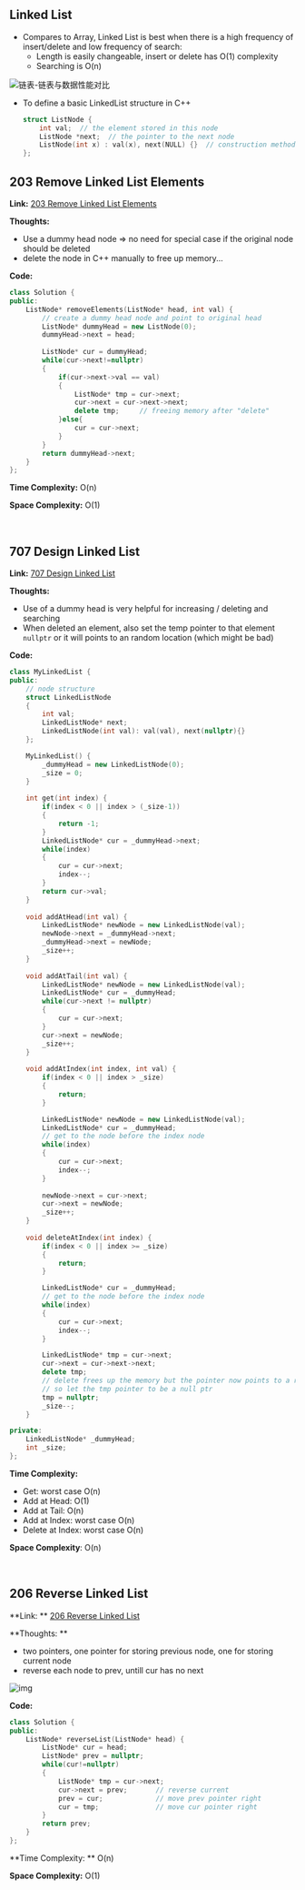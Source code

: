 ## Linked List

* Compares to Array, Linked List is best when there is a high frequency of insert/delete and low frequency of search: 
  * Length is easily changeable, insert or delete has O(1) complexity
  * Searching is O(n)

![链表-链表与数据性能对比](https://code-thinking-1253855093.file.myqcloud.com/pics/20200806195200276.png)

* To define a basic LinkedList structure in C++

  ```C++
  struct ListNode {
      int val;  // the element stored in this node
      ListNode *next;  // the pointer to the next node
      ListNode(int x) : val(x), next(NULL) {}  // construction method for structure
  };
  ```

  

## 203 Remove Linked List Elements

**Link:** [203 Remove Linked List Elements](https://leetcode.com/problems/remove-linked-list-elements)

**Thoughts:**

* Use a dummy head node => no need for special case if the original node should be deleted
* delete the node in C++ manually to free up memory...

**Code:**

```c++
class Solution {
public:
    ListNode* removeElements(ListNode* head, int val) {
        // create a dummy head node and point to original head
        ListNode* dummyHead = new ListNode(0);
        dummyHead->next = head;
        
        ListNode* cur = dummyHead;
        while(cur->next!=nullptr)
        {
            if(cur->next->val == val)
            {
                ListNode* tmp = cur->next;
                cur->next = cur->next->next;
                delete tmp;     // freeing memory after "delete"
            }else{
                cur = cur->next;
            }
        }
        return dummyHead->next;
    }
};
```



**Time Complexity:** O(n)

**Space Complexity:** O(1)



<br/>

## 707 Design Linked List

**Link:** [707 Design Linked List](https://leetcode.com/problems/design-linked-list)

**Thoughts:** 

* Use of a dummy head is very helpful for increasing / deleting and searching
* When deleted an element, also set the temp pointer to that element  ``nullptr`` or it will points to an random location (which might be bad)

**Code:**

```C++
class MyLinkedList {
public:
    // node structure
    struct LinkedListNode
    {
        int val;
        LinkedListNode* next;
        LinkedListNode(int val): val(val), next(nullptr){}
    };

    MyLinkedList() {
        _dummyHead = new LinkedListNode(0);
        _size = 0;
    }
    
    int get(int index) {
        if(index < 0 || index > (_size-1))
        {
            return -1;
        }
        LinkedListNode* cur = _dummyHead->next;
        while(index)
        {
            cur = cur->next;
            index--;
        }
        return cur->val;
    }
    
    void addAtHead(int val) {
        LinkedListNode* newNode = new LinkedListNode(val);
        newNode->next = _dummyHead->next;
        _dummyHead->next = newNode;
        _size++;
    }
    
    void addAtTail(int val) {
        LinkedListNode* newNode = new LinkedListNode(val);
        LinkedListNode* cur = _dummyHead;
        while(cur->next != nullptr)
        {
            cur = cur->next;
        }
        cur->next = newNode;
        _size++;
    }
    
    void addAtIndex(int index, int val) {
        if(index < 0 || index > _size)
        {
            return;
        }

        LinkedListNode* newNode = new LinkedListNode(val);
        LinkedListNode* cur = _dummyHead;
        // get to the node before the index node
        while(index)
        {
            cur = cur->next;
            index--;
        }
        
        newNode->next = cur->next;
        cur->next = newNode;
        _size++;
    }
    
    void deleteAtIndex(int index) {
        if(index < 0 || index >= _size)
        {
            return;
        }

        LinkedListNode* cur = _dummyHead;
        // get to the node before the index node
        while(index)
        {
            cur = cur->next;
            index--;
        }

        LinkedListNode* tmp = cur->next;
        cur->next = cur->next->next;
        delete tmp;
        // delete frees up the memory but the pointer now points to a random location
        // so let the tmp pointer to be a null ptr
        tmp = nullptr;
        _size--;
    }

private:
    LinkedListNode* _dummyHead;
    int _size;
};
```



**Time Complexity:** 

* Get: worst case O(n)
* Add at Head: O(1)
* Add at Tail: O(n)
* Add at Index: worst case O(n)
* Delete at Index: worst case O(n)

**Space Complexity**: O(n)

<br/>

## 206 Reverse Linked List

**Link: ** [206 Reverse Linked List](https://leetcode.com/problems/reverse-linked-list)

**Thoughts: ** 

* two pointers, one pointer for storing previous node, one for storing current node
* reverse each node to prev, untill cur has no next

![img](https://code-thinking.cdn.bcebos.com/gifs/206.%E7%BF%BB%E8%BD%AC%E9%93%BE%E8%A1%A8.gif)

**Code:** 

```C++
class Solution {
public:
    ListNode* reverseList(ListNode* head) {
        ListNode* cur = head;
        ListNode* prev = nullptr;
        while(cur!=nullptr)
        {
            ListNode* tmp = cur->next;
            cur->next = prev;       // reverse current
            prev = cur;             // move prev pointer right
            cur = tmp;              // move cur pointer right
        }
        return prev;
    }
};
```



**Time Complexity: ** O(n)

**Space Complexity:** O(1)

